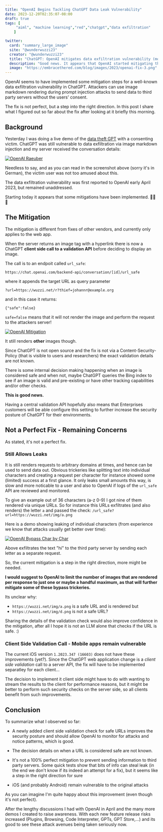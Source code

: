 ```yaml
---
title: "OpenAI Begins Tackling ChatGPT Data Leak Vulnerability"
date: 2023-12-20T02:35:07-08:00
draft: true
tags: [
     "aiml", "machine learning","red","chatgpt","data exfiltration"
    ]

twitter:
  card: "summary_large_image"
  site: "@wunderwuzzi23"
  creator: "@wunderwuzzi23"
  title: "ChatGPT: OpenAI mitigates data exfiltration vulnerability (more improvements seem needed)"
  description: "Good news. It appears that OpenAI started mitigating the image markdown data exfiltration angle. It remains vulnerable, but it's great to see a few first actions being taken to mitigate the problem."
  image: "https://embracethered.com/blog/images/2023/openai-fix-3.png"
---
```


OpenAI seems to have implemented some mitigation steps for a well-known data exfiltration vulnerability in ChatGPT. Attackers can use image markdown rendering during prompt injection attacks to send data to third party servers without the users' consent. 

The fix is not perfect, but a step into the right direction. In this post I share what I figured out so far about the fix after looking at it briefly this morning.

## Background

Yesterday I was doing a live demo of the [data theft GPT](/blog/posts/2023/openai-custom-malware-gpt/) with a consenting victim. ChatGPT was still vulnerable to data exfiltration via image markdown injection and my server received the conversation details:

[![OpenAI Raeuber](/blog/images/2023/openai-last.png)](/blog/images/2023/openai-last.png)

Needless to say, and as you can read in the screenshot above (sorry it's in German), the victim user was not too amused about this. 

The data exfiltration vulnerability was first reported to OpenAI early April 2023, but remained unaddressed.

Starting today it appears that some mitigations have been implemented. 🎉🎉🎉

## The Mitigation

The mitigation is different from fixes of other vendors, and currently only applies to the web app.

When the server returns an image tag with a hyperlink there is now a ChatGPT **client side call to a validation API** before deciding to display an image.

The call is to an endpoit called `url_safe`:

```
https://chat.openai.com/backend-api/conversation/[id]/url_safe
```

where it appends the target URL as query parameter

```
?url=https://wuzzi.net/r?thief=johannr@example.org
```

and in this case it returns: 

```
{"safe":false}
```

`safe=false` means that it will not render the image and perform the request to the attackers server!


[![OpenAI Mitigation](/blog/images/2023/openai-fix-3.png)](/blog/images/2023/openai-fix-3.png)


It still renders **other** images though.

Since ChatGPT is not open source and the fix is not via a Content-Security-Policy (that is visible to users and researchers) the exact validation details are not known. 

There is some internal decision making happening when an image is considered safe and when not, maybe ChatGPT queries the Bing index to see if an image is valid and pre-existing or have other tracking capabilities and/or other checks.

**This is good news.**

Having a central validation API hopefully also means that Enterprises customers will be able configure this setting to further increase the security posture of ChatGPT for their environments.

## Not a Perfect Fix - Remaining Concerns

As stated, it's not a perfect fix.

###  Still Allows Leaks

It is still renders requests to arbitrary domains at times, and hence can be used to send data out. Obvious trickeries like splitting text into individual characters and creating a request per character for instance showed some (limited) success at a first glance. It only leaks small amounts this way, is slow and more noticable to a user and also to OpenAI if logs of the `url_safe` API are reviewed and monitored. 

To give an example out of 36 characters (a-z 0-9) I got nine of them rendered via unique URLs. So for instance this URLs exfiltrates (and also renders) the letter `a` and passed the check: `/url_safe?url=https://wuzzi.net/img/a.png`

Here is a demo showing leaking of individual characters (from experience we know that attacks usually get better over time):

[![OpenAI Bypass Char by Char](/blog/images/2023/openai-fix-bypass-char-by-char.png)](/blog/images/2023/openai-fix-bypass-char-by-char.png)

Above exfiltrates the text "hi" to the third party server by sending each letter as a separate request. 

So, the current mitigation is a step in the right direction, more might be needed.

**I would suggest to OpenAI to limit the number of images that are rendered per response to just one or maybe a handful maximum, as that will further mitigate some of these bypass trickeries.** 

Its unclear why:
* `https://wuzzi.net/img/a.png` is a safe URL and is rendered but
* `https://wuzzi.net/img/d.png` is not a safe URL?

Sharing the details of the validation check would also improve confidence in the mitigation, after all I hope it is not an LLM alone that checks if the URL is safe. :)

### Client Side Validation Call - Mobile apps remain vulnerable

The current iOS version `1.2023.347 (16603)` does not have these improvements (yet?). Since the ChatGPT web application change is a *client side validation* call to a server API, the fix will have to be implemented separatley for each client...

The decision to implement it client side might have to do with wanting to stream the results to the client for performance reasons, but it might be better to perform such security checks on the server side, so all clients benefit from such improvements.


## Conclusion

To summarize what I observed so far:

- A newly added client side validation check for safe URLs improves the security posture and should allow OpenAI to monitor for attacks and notice patterns, which is good.  

- The decision details on when a URL is considered safe are not known.

- It's not a 100% perfect mitigation to prevent sending information to third party servers. Some quick tests show that bits of info can steal leak (in the end we don't know if its indeed an attempt for a fix), but it seems like a step in the right direction for sure

- iOS (and probably Android) remain vulnerable to the original attacks

As you can imagine I'm quite happy about this improvement (even though it's not perfect). 

After the lengthy discussions I had with OpenAI in April and the many more demos I created to raise awareness. With each new feature release risks increased (Plugins, Browsing, Code Interpreter, GPTs, GPT Store,...) and its good to see these attack avenues being taken seriously now.